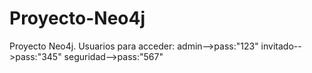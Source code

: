 # Proyecto-Neo4j
Proyecto Neo4j.
Usuarios para acceder:
admin-->pass:"123"
invitado-->pass:"345"
seguridad-->pass:"567"
